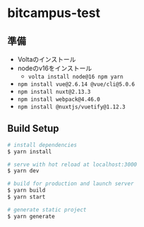 # bitcampus-test

## 準備
- Voltaのインストール
- nodeのv16をインストール
  - `volta install node@16 npm yarn`
- `npm install vue@2.6.14 @vue/cli@5.0.6`
- `npm install nuxt@2.13.3`
- `npm install webpack@4.46.0`
- `npm install @nuxtjs/vuetify@1.12.3`

## Build Setup

```bash
# install dependencies
$ yarn install

# serve with hot reload at localhost:3000
$ yarn dev

# build for production and launch server
$ yarn build
$ yarn start

# generate static project
$ yarn generate
```
